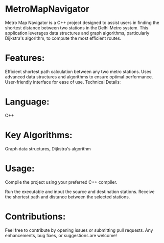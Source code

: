 # MetroMapNavigator

Metro Map Navigator is a C++ project designed to assist users in finding the shortest distance between two stations in the Delhi Metro system. This application leverages data structures and graph algorithms, particularly Dijkstra's algorithm, to compute the most efficient routes.

# Features:

Efficient shortest path calculation between any two metro stations.
Uses advanced data structures and algorithms to ensure optimal performance.
User-friendly interface for ease of use.
Technical Details:

# Language: 

C++

# Key Algorithms: 

Graph data structures, Dijkstra's algorithm

# Usage:

Compile the project using your preferred C++ compiler.

Run the executable and input the source and destination stations.
Receive the shortest path and distance between the selected stations.

# Contributions:

Feel free to contribute by opening issues or submitting pull requests. Any enhancements, bug fixes, or suggestions are welcome!

